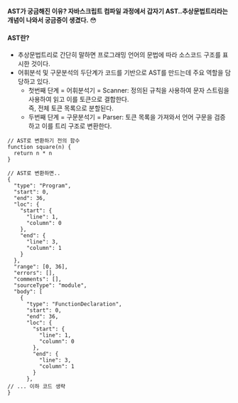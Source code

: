 **AST가 궁금해진 이유? 자바스크립트 컴파일 과정에서 갑자기 AST..추상문법트리라는 개념이 나와서 궁금증이 생겼다.** :flushed:

#### AST란?
* 추상문법트리로 간단히 말하면 프로그래밍 언어의 문법에 따라 소스코드 구조를 표시한 것이다.
* 어휘분석 및 구문분석의 두단계가 코드를 기반으로 AST를 만드는데 주요 역할을 담당하고 있다.
  * 첫번째 단계 = 어휘분석기 = Scanner: 정의된 규칙을 사용하여 문자 스트림을 사용하여 읽고 이를 토큰으로 결합한다. <br>즉, 전체 토큰 목록으로 분할된다.
  * 두번째 단계 = 구문분석기 = Parser: 토큰 목록을 가져와서 언어 구문을 검증하고 이를 트리 구조로 변환한다.

```
// AST로 변환하기 전의 함수
function square(n) {
  return n * n
}

// AST로 변환하면..
{
  "type": "Program",
  "start": 0,
  "end": 36,
  "loc": {
    "start": {
      "line": 1,
      "column": 0
    },
    "end": {
      "line": 3,
      "column": 1
    }
  },
  "range": [0, 36],
  "errors": [],
  "comments": [],
  "sourceType": "module",
  "body": [
    {
      "type": "FunctionDeclaration",
      "start": 0,
      "end": 36,
      "loc": {
        "start": {
          "line": 1,
          "column": 0
        },
        "end": {
          "line": 3,
          "column": 1
        }
      },
// ... 이하 코드 생략
}
```
